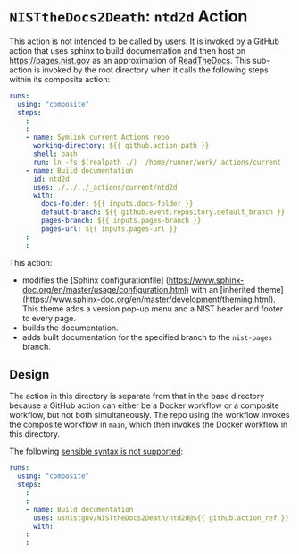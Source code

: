 # `NISTtheDocs2Death`: `ntd2d` Action

This action is not intended to be called by users.  It is invoked by a
GitHub action that uses sphinx to build documentation and then host on
<https://pages.nist.gov> as an approximation of
[ReadTheDocs](https://readthedocs.org).  This sub-action is invoked by the
root directory when it calls the following steps within its composite
action:

```yaml
runs:
  using: "composite"
  steps:
    :
    :
    - name: Symlink current Actions repo
      working-directory: ${{ github.action_path }}
      shell: bash
      run: ln -fs $(realpath ./)  /home/runner/work/_actions/current
    - name: Build documentation
      id: ntd2d
      uses: ./../../_actions/current/ntd2d
      with:
        docs-folder: ${{ inputs.docs-folder }}
        default-branch: ${{ github.event.repository.default_branch }}
        pages-branch: ${{ inputs.pages-branch }}
        pages-url: ${{ inputs.pages-url }}
    :
    :
```

This action:
- modifies the [Sphinx configurationfile]
  (https://www.sphinx-doc.org/en/master/usage/configuration.html) with an
  [inherited theme]
  (https://www.sphinx-doc.org/en/master/development/theming.html).
  This theme adds a version pop-up menu and a NIST header and footer to
  every page.
- builds the documentation.
- adds built documentation for the specified branch to the `nist-pages`
  branch.

## Design

The action in this directory is separate from that in the base directory
because a GitHub action can either be a Docker workflow or a composite
workflow, but not both simultaneously.  The repo using the workflow invokes
the composite workflow in `main`, which then invokes the Docker workflow in
this directory.

The following [sensible syntax is not
supported](https://github.com/orgs/community/discussions/41927):

```yaml
runs:
  using: "composite"
  steps:
    :
    :
    - name: Build documentation
      uses: usnistgov/NISTtheDocs2Death/ntd2d@${{ github.action_ref }}
      with:
    :
    :
```
